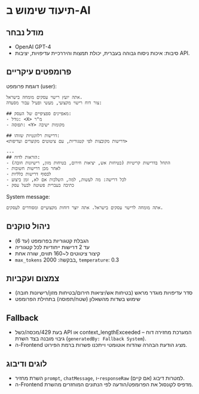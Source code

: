 # תיעוד שימוש ב-AI

## מודל נבחר
- OpenAI GPT-4
- סיבות: איכות ניסוח גבוהה בעברית, יכולת תמצות והיררכיית עדיפויות, יציבות API.

## פרומפטים עיקריים
דוגמת פרומפט (user):
```
אתה יועץ רישוי עסקים מומחה בישראל.
צור דוח רישוי מקצועי, מעשי ופעיל עבור מסעדה:

## מאפיינים ספציפיים של העסק:
- גודל: <X> מ"ר
- תפוסה: <Y> מקומות ישיבה

## דרישות רלוונטיות שזוהו:
<דרישות מקובצות לפי קטגוריות, עם ציטוטים מקוצרים ועדיפות>

---
## הוראות לדוח:
- התחל בדרישות קריטיות (בטיחות אש, יציאות חירום, בטיחות מזון, רישיונות חובה)
- לאחר מכן דרישות חשובות
- לבסוף דרישות כלליות
- לכל דרישה: מה לעשות, למה, השלכות אם לא, זמן ביצוע
- כתיבה בעברית פשוטה לבעל עסק
```

System message:
```
אתה מומחה לרישוי עסקים בישראל. אתה יוצר דוחות מקצועיים ומסודרים לעסקים.
```

## ניהול טוקנים
- הגבלת קטגוריות בפרומפט (עד 6)
- עד 2 דרישות ייחודיות לכל קטגוריה
- קיצור ציטוטים ל~160 תווים, שורה אחת
- `max_tokens` בבקשה: 2000, `temperature`: 0.3

## צמצום ועקביות
- סדר עדיפויות מוגדר מראש (בטיחות אש/יציאות חירום/בטיחות מזון/רישיונות חובה)
- שימוש בשדות מהשאלון (שטח/תפוסה) בתחילת הפרומפט

## Fallback
- בעת 429/מכסה/כשל API או context_lengthExceeded – המערכת מחזירה דוח גיבוי מובנה בצד השרת (`generatedBy: Fallback System`).
- ה-Frontend מציג הודעת הבהרה שהדוח אוטומטי וייתכנו פשרות ברמת הפירוט.

## לוגים ודיבוג
- השרת מחזיר `prompt`, `chatMessage`, ו-`responseRaw` (אם קיים) למטרות דיבוג.
- ה-Frontend מדפיס לקונסול את הפרומפט/הודעה לפי הנתונים המוחזרים מהשרת.
